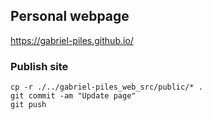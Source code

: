 ## Personal webpage
https://gabriel-piles.github.io/


### Publish site

```
cp -r ./../gabriel-piles_web_src/public/* .
git commit -am "Update page"
git push
```


